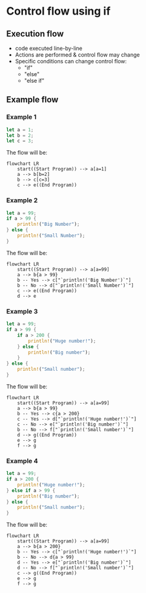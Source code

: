 # Control flow using if

## Execution flow
- code executed line-by-line
- Actions are performed & control flow may change
- Specific conditions can change control flow:
    - "if"
    - "else"
    - "else if"

## Example flow

### Example 1

```rust
let a = 1;
let b = 2;
let c = 3;
```
The flow will be:

```mermaid
flowchart LR
    start((Start Program)) --> a[a=1]
    a --> b[b=2]
    b --> c[c=3]
    c --> e((End Program))
```

### Example 2


``` rust
let a = 99;
if a > 99 {
    println!("Big Number");
} else {
    println!("Small Number");
}
```
The flow will be:

```mermaid
flowchart LR
    start((Start Program)) --> a[a=99]
    a --> b{a > 99}
    b -- Yes --> c["`println!('Big Number')`"]
    b -- No --> d["`println!('Small Number')`"]
    c --> e((End Program))
    d --> e
```
### Example 3

``` rust
let a = 99;
if a > 99 {
    if a > 200 {
        println!("Huge number!");
    } else {
        println!("Big number");
    }
} else {
    println!("Small number");
}
```
The flow will be:

```mermaid
flowchart LR
    start((Start Program)) --> a[a=99]
    a --> b{a > 99}
    b -- Yes --> c{a > 200}
    c -- Yes --> d["`println!('Huge number!')`"]
    c -- No --> e["`println!('Big number')`"]
    b -- No --> f["`println!('Small number')`"]
    d --> g((End Program))
    e --> g
    f --> g
```

### Example 4

``` rust
let a = 99;
if a > 200 {
    println!("Huge number!");
} else if a > 99 {
    println!("Big number");
} else {
    println!("Small number");
}
```

The flow will be:

```mermaid
flowchart LR
    start((Start Program)) --> a[a=99]
    a --> b{a > 200}
    b -- Yes --> c["`println!('Huge number!')`"]
    b -- No --> d{a > 99}
    d -- Yes --> e["`println!('Big number')`"]
    d -- No --> f["`println!('Small number')`"]
    c --> g((End Program))
    e --> g
    f --> g
```